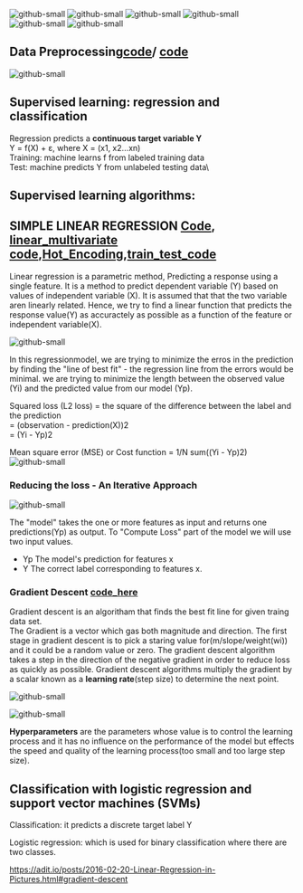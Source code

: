 ![github-small](https://camo.githubusercontent.com/bd3ac351e28b6e6d6a5dbe73fc4d6f49c87fe713e73f3a582ddfcc74633e2e39/68747470733a2f2f696d672e736869656c64732e696f2f62616467652f436f64652d507974686f6e2d696e666f726d6174696f6e616c3f7374796c653d666c6174266c6f676f3d707974686f6e266c6f676f436f6c6f723d776869746526636f6c6f723d333737364142)
![github-small](https://camo.githubusercontent.com/aa7054917c7c8fe73c9b61cdb674f7412c9c423d0aebf02ca478453ca7f0959b/68747470733a2f2f696d672e736869656c64732e696f2f62616467652f50616e6461732d696e666f726d6174696f6e616c3f7374796c653d666c6174266c6f676f3d70616e646173266c6f676f436f6c6f723d776869746526636f6c6f723d313530343538)
![github-small](https://camo.githubusercontent.com/def6624f7f52d3909e8e858b934f994c85e7b45e5f82667cd1137690064e961f/68747470733a2f2f696d672e736869656c64732e696f2f62616467652f4e756d50792d696e666f726d6174696f6e616c3f7374796c653d666c6174266c6f676f3d6e756d7079266c6f676f436f6c6f723d776869746526636f6c6f723d303133323433)
![github-small](https://camo.githubusercontent.com/9fe7d0c5bc695009af51786bfd406ca73f7b371cb678ee668804b086569cf6a4/68747470733a2f2f696d672e736869656c64732e696f2f62616467652f53636950792d696e666f726d6174696f6e616c3f7374796c653d666c6174266c6f676f3d7363697079266c6f676f436f6c6f723d776869746526636f6c6f723d384341414536)
![github-small](https://camo.githubusercontent.com/b13a12c010ff1051c318e7ca156e0f3b827a667b59886e89fd4aba2f53d6f507/68747470733a2f2f696d672e736869656c64732e696f2f62616467652f5363696b69744c6561726e2d696e666f726d6174696f6e616c3f7374796c653d666c6174266c6f676f3d7363696b69742d6c6561726e266c6f676f436f6c6f723d776869746526636f6c6f723d463739333145)
![github-small](https://camo.githubusercontent.com/faefc02a56789ea753692fdbbab144c3ac8f6dc0747cefcc92acb588f407a298/68747470733a2f2f696d672e736869656c64732e696f2f62616467652f54656e736f72466c6f772d696e666f726d6174696f6e616c3f7374796c653d666c6174266c6f676f3d54656e736f72466c6f77266c6f676f436f6c6f723d776869746526636f6c6f723d464636463030)
## Data Preprocessing[code](https://github.com/Seetharamkoya/100-Days-Of-ML-Code/blob/master/Data%20Leakage%20in%20Machine%20Learning.ipynb)/ [code](https://github.com/Seetharamkoya/100-Days-Of-ML-Code/blob/master/Data%20cleaning%20with%20python.ipynb)

![github-small](https://drive.google.com/file/d/1yjfpVg2jaB7WYh4UJYlTmKLLglPCkxva/view?usp=sharing)





## Supervised learning:  regression and classification
Regression predicts a **continuous target variable Y**\
Y = f(X) + ε, where X = (x1, x2…xn)\
Training: machine learns f from labeled training data\
Test: machine predicts Y from unlabeled testing data\
## **Supervised learning algorithms:**


## SIMPLE LINEAR REGRESSION [Code](https://github.com/Seetharamkoya/100-Days-Of-ML-Code/blob/master/simple_Linear%20Regression.ipynb), [linear_multivariate code](https://github.com/Seetharamkoya/100-Days-Of-ML-Code/blob/master/linear_reg_multivariate.ipynb),[Hot_Encoding](https://github.com/Seetharamkoya/100-Days-Of-ML-Code/blob/master/execrcise_one_hot_encoding.ipynb),[train_test_code](https://github.com/Seetharamkoya/100-Days-Of-ML-Code/blob/master/train_test_split.ipynb)
Linear regression is a parametric method, Predicting a response using a single feature.
It is a method to predict dependent variable (Y) based on values of independent variable (X). It is assumed that that the two variable aren linearly related. Hence, we try to find a linear function that predicts the response value(Y) as  accuractely as possible as a function of the feature or independent variable(X).

![github-small](https://madhureshkumar.files.wordpress.com/2015/07/regressioncurv.png?w=705)

In this regressionmodel, we are trying to minimize the erros in the prediction by finding the "line of best fit"  - the regression line from the errors would be minimal. we are trying to minimize the length between the observed value (Yi) and the predicted value from our model (Yp).

Squared loss (L2 loss) =  the square of the difference between the label and the prediction\
                       = (observation - prediction(X))2\
                       = (Yi - Yp)2
                          
Mean square error (MSE) or Cost function = 1/N sum((Yi - Yp)2)\
![github-small](https://spin.atomicobject.com/wp-content/uploads/linear_regression_error1.png)



### Reducing the loss - An Iterative Approach
![github-small](https://developers.google.com/machine-learning/crash-course/images/GradientDescentDiagram.svg)

The "model" takes the one or more features as input and returns one predictions(Yp) as output. To "Compute Loss" part of the model we will use two input values.
- Yp The model's prediction for features x
- Y The correct label corresponding to features x.
### Gradient Descent [code_here](https://github.com/Seetharamkoya/100-Days-Of-ML-Code/blob/master/Gradient%20descent.ipynb)
Gradient descent is an algoritham that finds the best fit line for given traing data set.\
The Gradient is a vector which gas both magnitude and direction. The first stage in gradient descent is to pick a staring value for(m/slope/weight(wi)) and it could be a random value or zero. The gradient descent algorithm takes a step in the direction of the negative gradient in order to reduce loss as quickly as possible. Gradient descent algorithms multiply the gradient by a scalar known as a **learning rate**(step size) to determine the next point.

![github-small](https://spin.atomicobject.com/wp-content/uploads/linear_regression_gradient1.png)


![github-small](https://developers.google.com/machine-learning/crash-course/images/GradientDescentNegativeGradient.svg)

**Hyperparameters** are the parameters whose value is to control the learning process and it has no influence on the performance of the model but effects the speed and quality of the learning process(too small and too large step size).

## Classification with logistic regression and support vector machines (SVMs)
Classification: it predicts a discrete target label Y

Logistic regression: which is used for binary classification where there are two
classes.









https://adit.io/posts/2016-02-20-Linear-Regression-in-Pictures.html#gradient-descent
